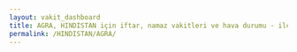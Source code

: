```yaml
---
layout: vakit_dashboard
title: AGRA, HINDISTAN için iftar, namaz vakitleri ve hava durumu - ilçe/eyalet seç
permalink: /HINDISTAN/AGRA/
---
```


<script type="text/javascript">
  var GLOBAL_COUNTRY = 'HINDISTAN';
  var GLOBAL_CITY = 'AGRA';
  var GLOBAL_STATE = '';
  var lat = 72;
  var lon = 21;
</script>
